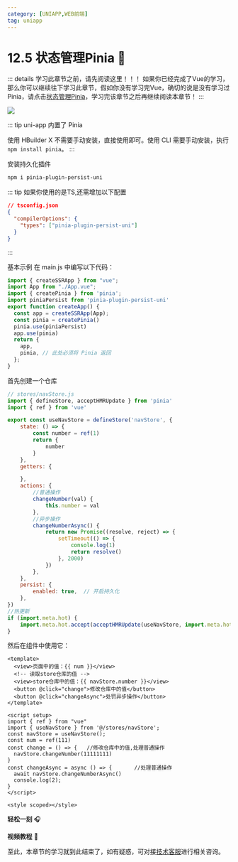```yaml
---
category: [UNIAPP,WEB前端]
tag: uniapp
---
```



# 12.5 状态管理Pinia :tada:

::: details 学习此章节之前，请先阅读这里！！！
如果你已经完成了Vue的学习，那么你可以继续往下学习此章节，假如你没有学习完Vue，确切的说是没有学习过Pinia，请点击[状态管理Pinia](/web/vue/vue07)，学习完该章节之后再继续阅读本章节！
:::

![](/images/uniapp/uni28.png)

::: tip
uni-app 内置了 Pinia

使用 HBuilder X 不需要手动安装，直接使用即可。使用 CLI 需要手动安装，执行 `npm install pinia`。
:::

安装持久化插件
```bash
npm i pinia-plugin-persist-uni
```

::: tip 如果你使用的是TS,还需增加以下配置
```json
// tsconfig.json
{
  "compilerOptions": {
    "types": ["pinia-plugin-persist-uni"]
  }
}
```
:::

基本示例
在 main.js 中编写以下代码：
```js
import { createSSRApp } from "vue";
import App from "./App.vue";
import { createPinia } from 'pinia';
import piniaPersist from 'pinia-plugin-persist-uni'
export function createApp() {
  const app = createSSRApp(App);
  const pinia = createPinia()
  pinia.use(piniaPersist)
  app.use(pinia)
  return {
    app,
    pinia, // 此处必须将 Pinia 返回
  };
}
```
首先创建一个仓库
```js
// stores/navStore.js
import { defineStore, acceptHMRUpdate } from 'pinia'
import { ref } from 'vue'

export const useNavStore = defineStore('navStore', {
    state: () => {
        const number = ref(1)
        return {
            number
        }
    },
    getters: {

    },
    actions: {
        //普通操作
        changeNumber(val) {
            this.number = val
        },
        //异步操作
        changeNumberAsync() {
            return new Promise((resolve, reject) => {
                setTimeout(() => {
                    console.log(1)
                    return resolve()
                }, 2000)
            })
        },
    },
    persist: {
        enabled: true,  // 开启持久化
    },
})
//热更新
if (import.meta.hot) {
    import.meta.hot.accept(acceptHMRUpdate(useNavStore, import.meta.hot))
}
```

然后在组件中使用它：

```vue
<template>
  <view>页面中的值：{{ num }}</view>
  <!-- 读取store仓库的值 -->
  <view>store仓库中的值：{{ navStore.number }}</view>
  <button @click="change">修改仓库中的值</button>
  <button @click="changeAsync">处罚异步操作</button>
</template>

<script setup>
import { ref } from "vue"
import { useNavStore } from '@/stores/navStore';
const navStore = useNavStore();
const num = ref(111)
const change = () => {   //修改仓库中的值,处理普通操作
  navStore.changeNumber(11111111)
}
const changeAsync = async () => {       //处理普通操作
  await navStore.changeNumberAsync()
  console.log(2);
}
</script>    

<style scoped></style>     
```

**轻松一刻** :headphones:
<AudioPlayer
  src="/mp3/2.mp3"
  title="音乐"
  poster="/mp3/2.jpg"
/>

**视频教程** :movie_camera:

<VideoPlayer
  src="https://cdn.cnbj1.fds.api.mi-img.com/mi-mall/97ac2dcc1367e03ac580204d6ca9a724.mp4"/>

至此，本章节的学习就到此结束了，如有疑惑，可对接[技术客服](https://work.weixin.qq.com/kfid/kfc8c0fd9b49c1f38b8)进行相关咨询。
